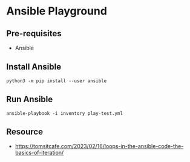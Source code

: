 # Ansible Playground

Pre-requisites
--------------
- Ansible

Install Ansible
---------------
```
python3 -m pip install --user ansible
```

Run Ansible
-----------
```
ansible-playbook -i inventory play-test.yml
```

## Resource
- https://tomsitcafe.com/2023/02/16/loops-in-the-ansible-code-the-basics-of-iteration/
